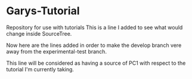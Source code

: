 # Garys-Tutorial
Repository for use with tutorials
This is a line I added to see what would change inside SourceTree.

Now here are the lines added in order to make the develop branch vere away from the
experimental-test branch.

This line will be considered as having a source of PC1 with respect to the tutorial I'm currently taking.

